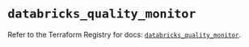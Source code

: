 # `databricks_quality_monitor`

Refer to the Terraform Registry for docs: [`databricks_quality_monitor`](https://registry.terraform.io/providers/databricks/databricks/1.67.0/docs/resources/quality_monitor).
